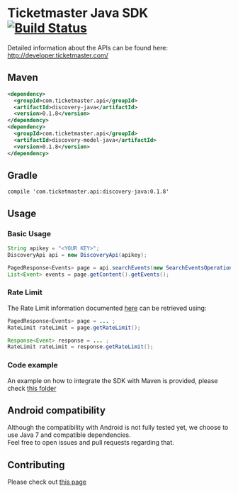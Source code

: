 # Ticketmaster Java SDK [![Build Status](https://travis-ci.org/ticketmaster-api/sdk-java.svg?branch=master)](https://travis-ci.org/ticketmaster-api/sdk-java)

Detailed information about the APIs can be found here:  
http://developer.ticketmaster.com/

## Maven

```xml
<dependency>
  <groupId>com.ticketmaster.api</groupId>
  <artifactId>discovery-java</artifactId>
  <version>0.1.8</version>
</dependency>
<dependency>
  <groupId>com.ticketmaster.api</groupId>
  <artifactId>discovery-model-java</artifactId>
  <version>0.1.8</version>
</dependency>
```

## Gradle

```
compile 'com.ticketmaster.api:discovery-java:0.1.8'
```

## Usage
### Basic Usage

```java
String apikey = "<YOUR KEY>";
DiscoveryApi api = new DiscoveryApi(apikey);

PagedResponse<Events> page = api.searchEvents(new SearchEventsOperation().keyword("<SEARCH TERM>"));
List<Event> events = page.getContent().getEvents();
```

### Rate Limit

The Rate Limit information documented [here](http://developer.ticketmaster.com/products-and-docs/apis/getting-started/) can be retrieved using:
```java
PagedResponse<Events> page = ... ;
RateLimit rateLimit = page.getRateLimit();

Response<Event> response = ... ;
RateLimit rateLimit = response.getRateLimit();
```

### Code example

An example on how to integrate the SDK with Maven is provided, please check [this folder](maven-example/)

## Android compatibility
 
Although the compatibility with Android is not fully tested yet, we choose to use Java 7 and compatible dependencies.     
Feel free to open issues and pull requests regarding that.

## Contributing

Please check out [this page](CONTRIBUTING.md)
